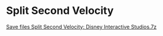 # Split Second Velocity
[Save files Split Second Velocity: Disney Interactive Studios.7z](Disney%20Interactive%20Studios.7z?raw=true)
